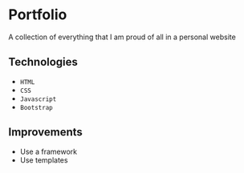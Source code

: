 # Portfolio
 
A collection of everything that I am proud of all in a personal website

## Technologies

- `HTML`
- `CSS`
- `Javascript`
- `Bootstrap`

## Improvements

- Use a framework
- Use templates
